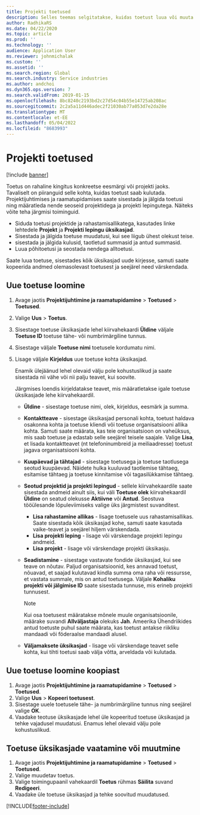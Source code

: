 ```yaml
---
title: Projekti toetused
description: Selles teemas selgitatakse, kuidas toetust luua või muuta.
author: RadhikaRS
ms.date: 04/22/2020
ms.topic: article
ms.prod: ''
ms.technology: ''
audience: Application User
ms.reviewer: johnmichalak
ms.custom: ''
ms.assetid: ''
ms.search.region: Global
ms.search.industry: Service industries
ms.author: andchoi
ms.dyn365.ops.version: 7
ms.search.validFrom: 2019-01-15
ms.openlocfilehash: 8bc8240c2193bd2c27d54c04b55e14725ab208ac
ms.sourcegitcommit: 2c2a5a11d446adec2f21030ab77a053d7e2da28e
ms.translationtype: MT
ms.contentlocale: et-EE
ms.lasthandoff: 05/04/2022
ms.locfileid: "8683993"
---
```

# <a name="project-grants"></a>Projekti toetused

[!include [banner](../includes/banner.md)]

Toetus on rahaline kingitus konkreetse eesmärgi või projekti jaoks. Tavaliselt on piiranguid selle kohta, kuidas toetust saab kulutada. Projektijuhtimises ja raamatupidamises saate sisestada ja jälgida toetusi ning määratleda nende seoseid projektidega ja projekti lepingutega. Näiteks võite teha järgmisi toiminguid.

- Siduda toetusi projektide ja rahastamisallikatega, kasutades linke lehtedele **Projekt** ja **Projekti lepingu üksikasjad**.
- Sisestada ja jälgida toetuse muudatusi, kui see liigub ühest olekust teise.
- sisestada ja jälgida kulusid, taotletud summasid ja antud summasid.
- Luua põhitoetusi ja seostada nendega alltoetusi.

Saate luua toetuse, sisestades kõik üksikasjad uude kirjesse, samuti saate kopeerida andmed olemasolevast toetusest ja seejärel need värskendada.

## <a name="create-a-new-grant"></a>Uue toetuse loomine

1. Avage jaotis **Projektijuhtimine ja raamatupidamine** \> **Toetused** \> **Toetused**.
2. Valige **Uus** \> **Toetus**.
3. Sisestage toetuse üksikasjade lehel kiirvahekaardi **Üldine** väljale **Toetuse ID** toetuse tähe- või numbrimärgiline tunnus.
4. Sisestage väljale **Toetuse nimi** toetusele kordumatu nimi.
5. Lisage väljale **Kirjeldus** uue toetuse kohta üksikasjad.

    Enamik ülejäänud lehel olevaid välju pole kohustuslikud ja saate sisestada nii vähe või nii palju teavet, kui soovite.

    Järgmises loendis kirjeldatakse teavet, mis määratletakse igale toetuse üksikasjade lehe kiirvahekaardil.

    - **Üldine** - sisestage toetuse nimi, olek, kirjeldus, eesmärk ja summa.
    - **Kontaktteave** - sisestage üksikasjad personali kohta, toetust haldava osakonna kohta ja toetuse kliendi või toetuse organisatsiooni allika kohta. Samuti saate määrata, kas teie organisatsioon on vaheüksus, mis saab toetuse ja edastab selle seejärel teisele saajale. Valige **Lisa**, et lisada kontaktteavet (nt telefoninumbreid ja meiliaadresse) toetust jagava organisatsiooni kohta.
    - **Kuupäevad ja tähtajad** - sisestage toetusega ja toetuse taotlusega seotud kuupäevad. Näidete hulka kuuluvad taotlemise tähtaeg, esitamise tähtaeg ja toetuse kinnitamise või tagasilükkamise tähtaeg.
    - **Seotud projektid ja projekti lepingud** - sellele kiirvahekaardile saate sisestada andmeid ainult siis, kui väli **Toetuse olek** kiirvahekaardil **Üldine** on seatud olekusse **Aktiivne** või **Antud**. Seostuva tööülesande lõpuleviimiseks valige üks järgmistest suvanditest.

        - **Lisa rahastamine allikas** - lisage toetusele uus rahastamisallikas. Saate sisestada kõik üksikasjad kohe, samuti saate kasutada vaike-teavet ja seejärel hiljem värskendada.
        - **Lisa projekti leping** - lisage või värskendage projekti lepingu andmeid.
        - **Lisa projekt** - lisage või värskendage projekti üksikasju.

    - **Seadistamine** - sisestage vastavate fondide üksikasjad, kui see teave on nõutav. Paljud organisatsioonid, kes annavad toetust, nõuavad, et saajad kulutavad kindla summa oma raha või ressursse, et vastata summale, mis on antud toetusega. Väljale **Kohaliku projekti või jälgimise ID** saate sisestada tunnuse, mis erineb projekti tunnusest.

        > [!NOTE]
        > Kui osa toetusest määratakse mõnele muule organisatsioonile, määrake suvandi **Allväljastaja** olekuks **Jah**. Ameerika Ühendriikides antud toetuste puhul saate määrata, kas toetust antakse riikliku mandaadi või föderaalse mandaadi alusel.

    - **Väljamaksete üksikasjad** - lisage või värskendage teavet selle kohta, kui tihti toetusi saab välja võtta, arveldada või kulutada.

## <a name="create-a-new-grant-from-a-copy"></a>Uue toetuse loomine koopiast

1. Avage jaotis **Projektijuhtimine ja raamatupidamine** \> **Toetused** \> **Toetused**.
2. Valige **Uus** \> **Kopeeri toetusest**.
3. Sisestage uuele toetusele tähe- ja numbrimärgiline tunnus ning seejärel valige **OK**.
4. Vaadake teotuse üksikasjade lehel üle kopeeritud toetuse üksikasjad ja tehke vajadusel muudatusi. Enamus lehel olevaid välju pole kohustuslikud.

## <a name="view-or-modify-grant-details"></a>Toetuse üksikasjade vaatamine või muutmine

1. Avage jaotis **Projektijuhtimine ja raamatupidamine** \> **Toetused** \> **Toetused**.
2. Valige muudetav toetus.
3. Valige toimingupaanil vahekaardil **Toetus** rühmas **Säilita** suvand **Redigeeri**.
4. Vaadake üle toetuse üksikasjad ja tehke soovitud muudatused.


[!INCLUDE[footer-include](../includes/footer-banner.md)]